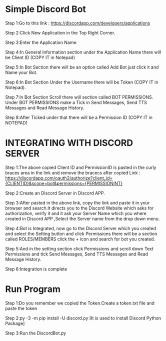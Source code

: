 # Simple Discord Bot

Step 1:Go to this link : https://discordapp.com/developers/applications

Step 2:Click New Application in the Top Right Corner.

Step 3:Enter the Application Name.

Step 4:In General Information section under the Application Name there will be Client ID (COPY IT in Notepad)

Step 5:In Bot Section there will be an option called Add Bot just click it and Name your Bot.

Step 6:In Bot Section Under the Username there will be Token (COPY IT in Notepad).

Step 7:In Bot Section Scroll there will section called BOT PERMISSIONS. Under BOT PERMISSIONS make a Tick in Send Messages, Send TTS Messages and Read Message History.

Step 8:After Ticked under that there will be a Permission ID (COPY IT in NOTEPAD)

# INTEGRATING WITH DISCORD SERVER

Step 1:The above copied Client ID and PermissionID is pasted in the curly braces area in the link and remove the bracecs after copied Link : https://discordapp.com/oauth2/authorize?client_id={CLIENTID}&scope=bot&permissions={PERMISSIONINT}

Step 2:Create an Discord Server in Discord APP.

Step 3:After pasted in the above link, copy the link and paste it in your browser and search.It directs you to the Discord Website which asks for authorization, verify it and it ask your Server Name which you where created in Discord APP ,Select the Server name from the drop down menu.

Step 4:Bot is Integrated, now go to the Discord Server which you created and select the Setting button and click Permissions there will be a section called ROLES/MEMBERS click the + icon and search for bot you created.

Step 5:And in the setting section click Permissions and scroll down Text Permissions and tick Send Messages, Send TTS Messages and Read Message History.

Step 6:Integration is complete

# Run Program

Step 1:Do you remember we copied the Token.Create a token.txt file and paste the token

Step 2:py -3 -m pip install -U discord.py [It is used to install Discord Python Package]

Step 3:Run the DiscordBot.py
